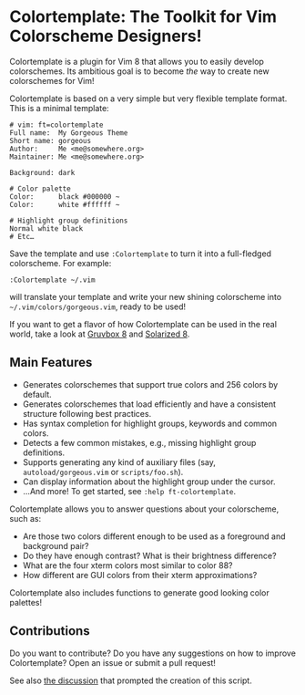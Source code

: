 # Colortemplate: The Toolkit for Vim Colorscheme Designers!

Colortemplate is a plugin for Vim 8 that allows you to easily develop
colorschemes. Its ambitious goal is to become *the* way to create new
colorschemes for Vim!

Colortemplate is based on a very simple but very flexible template format.
This is a minimal template:

```
# vim: ft=colortemplate
Full name:  My Gorgeous Theme
Short name: gorgeous
Author:     Me <me@somewhere.org>
Maintainer: Me <me@somewhere.org>

Background: dark

# Color palette
Color:      black #000000 ~
Color:      white #ffffff ~

# Highlight group definitions
Normal white black
# Etc…
```

Save the template and use `:Colortemplate` to turn it into a full-fledged
colorscheme. For example:

```vim
:Colortemplate ~/.vim
```

will translate your template and write your new shining colorscheme into
`~/.vim/colors/gorgeous.vim`, ready to be used!

If you want to get a flavor of how Colortemplate can be used in the real world,
take a look at [Gruvbox 8](https://github.com/lifepillar/vim-gruvbox8) and
[Solarized 8](https://github.com/lifepillar/vim-solarized8).


## Main Features

- Generates colorschemes that support true colors and 256 colors by default.
- Generates colorschemes that load efficiently and have a consistent structure
  following best practices.
- Has syntax completion for highlight groups, keywords and common colors.
- Detects a few common mistakes, e.g., missing highlight group definitions.
- Supports generating any kind of auxiliary files (say,
  `autoload/gorgeous.vim` or `scripts/foo.sh`).
- Can display information about the highlight group under the cursor.
- …And more! To get started, see `:help ft-colortemplate`.

Colortemplate allows you to answer questions about your colorscheme, such as:

- Are those two colors different enough to be used as a foreground and
  background pair?
- Do they have enough contrast? What is their brightness difference?
- What are the four xterm colors most similar to color 88?
- How different are GUI colors from their xterm approximations?

Colortemplate also includes functions to generate good looking color palettes!


## Contributions

Do you want to contribute? Do you have any suggestions on how to improve
Colortemplate? Open an issue or submit a pull request!

See also [the discussion](https://github.com/vim/vim/issues/1665) that prompted
the creation of this script.

